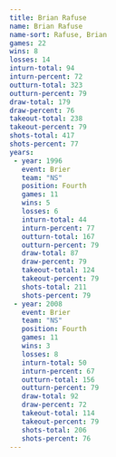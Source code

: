 ```yaml
---
title: Brian Rafuse
name: Brian Rafuse
name-sort: Rafuse, Brian
games: 22
wins: 8
losses: 14
inturn-total: 94
inturn-percent: 72
outturn-total: 323
outturn-percent: 79
draw-total: 179
draw-percent: 76
takeout-total: 238
takeout-percent: 79
shots-total: 417
shots-percent: 77
years:
 - year: 1996
   event: Brier
   team: "NS"
   position: Fourth
   games: 11
   wins: 5
   losses: 6
   inturn-total: 44
   inturn-percent: 77
   outturn-total: 167
   outturn-percent: 79
   draw-total: 87
   draw-percent: 79
   takeout-total: 124
   takeout-percent: 79
   shots-total: 211
   shots-percent: 79
 - year: 2008
   event: Brier
   team: "NS"
   position: Fourth
   games: 11
   wins: 3
   losses: 8
   inturn-total: 50
   inturn-percent: 67
   outturn-total: 156
   outturn-percent: 79
   draw-total: 92
   draw-percent: 72
   takeout-total: 114
   takeout-percent: 79
   shots-total: 206
   shots-percent: 76
---
```

